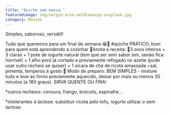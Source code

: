 ```yaml
---
title: 'Quiche sem massa '
featuredimage: img/sergio-arze-oetdlanecpy-unsplash.jpg
category: Massas
---
```

Simples, saboroso, versátil!

Tudo que queremos para um final de semana 😁🙌 #quiche PRÁTICO, bom para quem está aprendendo a cozinhar 🙆Anota a receita: 📍3 ovos inteiros + 3 claras + 1 pote de iogurte natural (tem que ser sem sabor sim, senão fica horrível) + 1 alho poró já cortado e previamente refogado no azeite (pode usar outro recheio se quiser) + 1 xícara de chá de ricota amassada +sal, pimenta, temperos à gosto 📍 Modo de preparo: BEM SIMPLES - misture tudo e leve ao forno previamente aquecido, deixar por mais ou menos 30 minutos (a 180 graus). SIRVA QUENTE OU FRIA!

\*outros recheios: cenoura, frango, brócolis, espinafre...

\*intolerantes à lactose: substituir ricota pelo tofu, iogurte utilizar o sem lactose.
